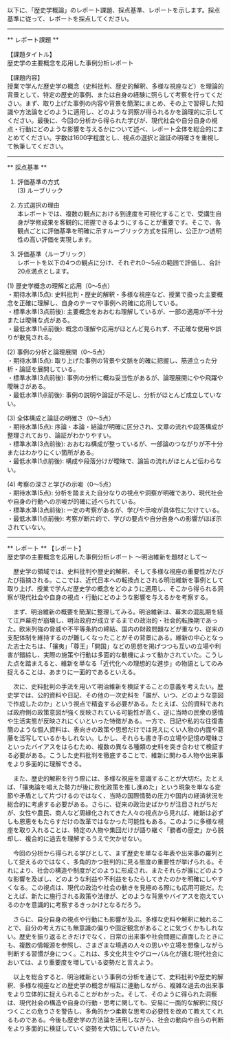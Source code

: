 以下に、「歴史学概論」のレポート課題、採点基準、レポートを示します。採点基準に従って、レポートを採点してください。

---------------------------------------
** レポート課題 **

【課題タイトル】  
歴史学の主要概念を応用した事例分析レポート

【課題内容】  
授業で学んだ歴史学の概念（史料批判、歴史的解釈、多様な視座など）を理論的背景として、特定の歴史的事例、または自身の経験に照らして考察を行ってください。まず、取り上げた事例の内容や背景を簡潔にまとめ、その上で習得した知識や方法論をどのように適用し、どのような洞察が得られるかを論理的に示してください。最後に、今回の分析から得られた学びが、現代社会や自分自身の視点・行動にどのような影響を与えるかについて述べ、レポート全体を総合的にまとめてください。字数は1600字程度とし、視点の選択と論証の明確さを重視して執筆してください。

---------------------------------------
** 採点基準 **

1. 評価基準の方式  
(3) ルーブリック

2. 方式選択の理由  
本レポートでは、複数の観点における到達度を可視化することで、受講生自身が学修成果を客観的に把握できるようにすることが重要です。そこで、各観点ごとに評価基準を明確に示すルーブリック方式を採用し、公正かつ透明性の高い評価を実現します。

3. 評価基準（ルーブリック）  
レポートを以下の4つの観点に分け、それぞれ0～5点の範囲で評価し、合計20点満点とします。

(1) 歴史学概念の理解と応用（0～5点）  
・期待水準(5点): 史料批判・歴史的解釈・多様な視座など、授業で扱った主要概念を正確に理解し、自身のテーマや事例へ的確に応用している。  
・標準水準(3点前後): 主要概念をおおむね理解しているが、一部の適用が不十分または曖昧な点がある。  
・最低水準(1点前後): 概念の理解や応用がほとんど見られず、不正確な使用や誤りが散見される。

(2) 事例の分析と論理展開（0～5点）  
・期待水準(5点): 取り上げた事例の背景や文脈を的確に把握し、筋道立った分析・論証を展開している。  
・標準水準(3点前後): 事例の分析に概ね妥当性があるが、論理展開にやや飛躍や曖昧さがある。  
・最低水準(1点前後): 事例の説明や論証が不足し、分析がほとんど成立していない。

(3) 全体構成と論証の明確さ（0～5点）  
・期待水準(5点): 序論・本論・結論が明確に区分され、文章の流れや段落構成が整理されており、論証がわかりやすい。  
・標準水準(3点前後): おおむね構成が整っているが、一部論のつながりが不十分またはわかりにくい箇所がある。  
・最低水準(1点前後): 構成や段落分けが曖昧で、論旨の流れがほとんど伝わらない。

(4) 考察の深さと学びの示唆（0～5点）  
・期待水準(5点): 分析を踏まえた自分なりの視点や洞察が明確であり、現代社会や自身の行動への示唆が的確に述べられている。  
・標準水準(3点前後): 一定の考察があるが、学びや示唆が具体性に欠けている。  
・最低水準(1点前後): 考察が断片的で、学びの要点や自分自身への影響がほぼ示されていない。

---------------------------------------
** レポート **
【レポート】  
歴史学の主要概念を応用した事例分析レポート ～明治維新を題材として～

　歴史学の領域では、史料批判や歴史的解釈、そして多様な視座の重要性がたびたび指摘される。ここでは、近代日本への転換点とされる明治維新を事例として取り上げ、授業で学んだ歴史学の概念をどのように適用し、そこから得られる洞察が現代社会や自身の視点・行動にどのような影響を与えるかを考察する。

　まず、明治維新の概要を簡潔に整理してみる。明治維新は、幕末の混乱期を経て江戸幕府が崩壊し、明治政府が成立するまでの政治的・社会的転換期であった。欧米列強の脅威や不平等条約の締結、国内の財政問題などが重なり、従来の支配体制を維持するのが難しくなったことがその背景にある。維新の中心となった志士たちは、「攘夷」「尊王」「開国」などの思想を掲げつつも互いの立場や利害が錯綜し、実際の施策や行動は多面的な動機によって動かされていた。こうした点を踏まえると、維新を単なる「近代化への理想的な進歩」の物語としてのみ捉えることは、あまりに一面的であるといえる。

　次に、史料批判の手法を用いて明治維新を検証することの意義を考えたい。歴史学では、公的資料や日記、その他の一次史料を「誰が、いつ、どのような意図で作成したのか」という視点で精査する必要がある。たとえば、公的資料であれば政府側の政策意図が強く反映されている可能性が高く、逆に当時の民衆の感情や生活実態が反映されにくいといった特徴がある。一方で、日記や私的な往復書簡のような個人資料は、表向きの政策や思想だけでは見えにくい人物の内面や葛藤を活写しているかもしれない。しかし、それらも書き手の立場や記憶の曖昧さといったバイアスをはらむため、複数の異なる種類の史料を突き合わせて検証する必要がある。こうした史料批判を徹底することで、維新に関わる人物や出来事をより多面的に理解できる。

　また、歴史的解釈を行う際には、多様な視座を意識することが大切だ。たとえば、「攘夷論を唱えた勢力が後に欧化政策を推し進めた」という現象を単なる変節や矛盾として片づけるのではなく、当時の国際情勢の圧力や国内の経済状況を総合的に考慮する必要がある。さらに、従来の政治史ばかりが注目されがちだが、女性や農民、商人など周縁化されてきた人々の視点から見れば、維新は必ずしも恩恵をもたらすだけの改革ではなかった可能性もある。このように多様な視座を取り入れることは、特定の人物や集団だけが語り継ぐ「勝者の歴史」から脱却し、複合的に過去を理解するうえで欠かせない。

　今回の分析から得られる学びとして、まず歴史を単なる年表や出来事の羅列として捉えるのではなく、多角的かつ批判的に見る態度の重要性が挙げられる。それにより、社会の構造や制度がどのように形成され、またそれらが誰にどのような影響を及ぼし、どのような利益や不利益をもたらしてきたのかを明確にしやすくなる。この視点は、現代の政治や社会の動きを見極める際にも応用可能だ。たとえば、新たに施行される政策や法律が、どのような背景やバイアスを抱えているのかを意識的に考察するきっかけとなるだろう。

　さらに、自分自身の視点や行動にも影響が及ぶ。多様な史料や解釈に触れることで、自分の考え方にも無意識の偏りや固定観念があることに気づくかもしれない。歴史を振り返るときだけでなく、日常の出来事や社会問題に直面したときにも、複数の情報源を参照し、さまざまな境遇の人々の思いや立場を想像しながら判断する習慣が身につく。これは、多文化共生やグローバル化が進む現代社会においては、より重要度を増している姿勢だと言えよう。

　以上を総合すると、明治維新という事例の分析を通じて、史料批判や歴史的解釈、多様な視座などの歴史学の概念が相互に連動しながら、複雑な過去の出来事をより立体的に捉えられることがわかった。そして、そのように得られた洞察は、現代社会の構造や自身の行動・思考に関しても、安易に一面的な解釈に飛びつくことの危うさを警告し、多角的かつ柔軟な思考の必要性を改めて教えてくれるものである。今後も歴史学の方法論を活用しながら、社会の動向や自らの判断をより多面的に検証していく姿勢を大切にしていきたい。  

